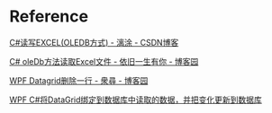 # Reference

[C#读写EXCEL(OLEDB方式) - 漓涂 - CSDN博客](https://blog.csdn.net/qq_33459369/article/details/79308361)

[C# oleDb方法读取Excel文件 - 依旧一生有你 - 博客园](https://www.cnblogs.com/ammy714926/p/4905026.html)

[WPF Datagrid删除一行 - 衆尋 - 博客园](https://www.cnblogs.com/ZXdeveloper/p/3904314.html)

[WPF C#将DataGrid绑定到数据库中读取的数据，并把变化更新到数据库](https://blog.csdn.net/q449118/article/details/80868132)